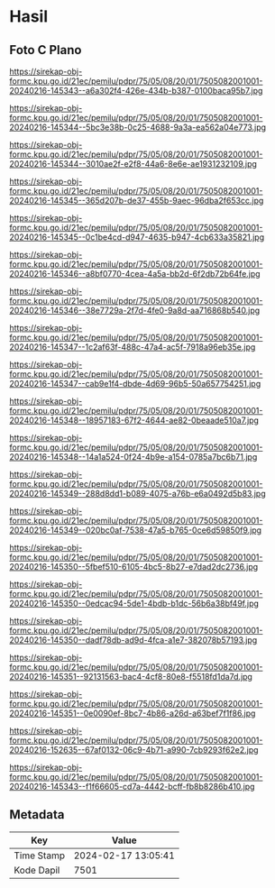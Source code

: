 # Hasil

## Foto C Plano

https://sirekap-obj-formc.kpu.go.id/21ec/pemilu/pdpr/75/05/08/20/01/7505082001001-20240216-145343--a6a302f4-426e-434b-b387-0100baca95b7.jpg

https://sirekap-obj-formc.kpu.go.id/21ec/pemilu/pdpr/75/05/08/20/01/7505082001001-20240216-145344--5bc3e38b-0c25-4688-9a3a-ea562a04e773.jpg

https://sirekap-obj-formc.kpu.go.id/21ec/pemilu/pdpr/75/05/08/20/01/7505082001001-20240216-145344--3010ae2f-e2f8-44a6-8e6e-ae1931232109.jpg

https://sirekap-obj-formc.kpu.go.id/21ec/pemilu/pdpr/75/05/08/20/01/7505082001001-20240216-145345--365d207b-de37-455b-9aec-96dba2f653cc.jpg

https://sirekap-obj-formc.kpu.go.id/21ec/pemilu/pdpr/75/05/08/20/01/7505082001001-20240216-145345--0c1be4cd-d947-4635-b947-4cb633a35821.jpg

https://sirekap-obj-formc.kpu.go.id/21ec/pemilu/pdpr/75/05/08/20/01/7505082001001-20240216-145346--a8bf0770-4cea-4a5a-bb2d-6f2db72b64fe.jpg

https://sirekap-obj-formc.kpu.go.id/21ec/pemilu/pdpr/75/05/08/20/01/7505082001001-20240216-145346--38e7729a-2f7d-4fe0-9a8d-aa716868b540.jpg

https://sirekap-obj-formc.kpu.go.id/21ec/pemilu/pdpr/75/05/08/20/01/7505082001001-20240216-145347--1c2af63f-488c-47a4-ac5f-7918a96eb35e.jpg

https://sirekap-obj-formc.kpu.go.id/21ec/pemilu/pdpr/75/05/08/20/01/7505082001001-20240216-145347--cab9e1f4-dbde-4d69-96b5-50a657754251.jpg

https://sirekap-obj-formc.kpu.go.id/21ec/pemilu/pdpr/75/05/08/20/01/7505082001001-20240216-145348--18957183-67f2-4644-ae82-0beaade510a7.jpg

https://sirekap-obj-formc.kpu.go.id/21ec/pemilu/pdpr/75/05/08/20/01/7505082001001-20240216-145348--14a1a524-0f24-4b9e-a154-0785a7bc6b71.jpg

https://sirekap-obj-formc.kpu.go.id/21ec/pemilu/pdpr/75/05/08/20/01/7505082001001-20240216-145349--288d8dd1-b089-4075-a76b-e6a0492d5b83.jpg

https://sirekap-obj-formc.kpu.go.id/21ec/pemilu/pdpr/75/05/08/20/01/7505082001001-20240216-145349--020bc0af-7538-47a5-b765-0ce6d59850f9.jpg

https://sirekap-obj-formc.kpu.go.id/21ec/pemilu/pdpr/75/05/08/20/01/7505082001001-20240216-145350--5fbef510-6105-4bc5-8b27-e7dad2dc2736.jpg

https://sirekap-obj-formc.kpu.go.id/21ec/pemilu/pdpr/75/05/08/20/01/7505082001001-20240216-145350--0edcac94-5de1-4bdb-b1dc-56b6a38bf49f.jpg

https://sirekap-obj-formc.kpu.go.id/21ec/pemilu/pdpr/75/05/08/20/01/7505082001001-20240216-145350--dadf78db-ad9d-4fca-a1e7-382078b57193.jpg

https://sirekap-obj-formc.kpu.go.id/21ec/pemilu/pdpr/75/05/08/20/01/7505082001001-20240216-145351--92131563-bac4-4cf8-80e8-f5518fd1da7d.jpg

https://sirekap-obj-formc.kpu.go.id/21ec/pemilu/pdpr/75/05/08/20/01/7505082001001-20240216-145351--0e0090ef-8bc7-4b86-a26d-a63bef7f1f86.jpg

https://sirekap-obj-formc.kpu.go.id/21ec/pemilu/pdpr/75/05/08/20/01/7505082001001-20240216-152635--67af0132-06c9-4b71-a990-7cb9293f62e2.jpg

https://sirekap-obj-formc.kpu.go.id/21ec/pemilu/pdpr/75/05/08/20/01/7505082001001-20240216-145343--f1f66605-cd7a-4442-bcff-fb8b8286b410.jpg


## Metadata

| Key        | Value               |
| ---------- | ------------------- |
| Time Stamp | 2024-02-17 13:05:41 |
| Kode Dapil | 7501                |



